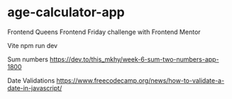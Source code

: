 # age-calculator-app

Frontend Queens Frontend Friday challenge with Frontend Mentor

Vite
npm run dev

Sum numbers
https://dev.to/this_mkhy/week-6-sum-two-numbers-app-1800

Date Validations
https://www.freecodecamp.org/news/how-to-validate-a-date-in-javascript/
